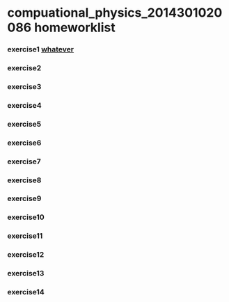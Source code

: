 # compuational_physics_2014301020086 homeworklist
### exercise1 [whatever](https://www.zybuluo.com/mdeditor#498577)
### exercise2
### exercise3
### exercise4
### exercise5
### exercise6
### exercise7
### exercise8
### exercise9
### exercise10
### exercise11
### exercise12
### exercise13
### exercise14

